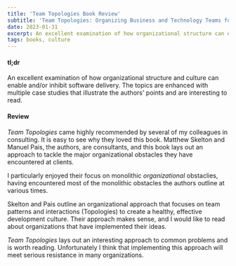 ```yaml
---
title: 'Team Topologies Book Review'
subtitle: 'Team Topologies: Organizing Business and Technology Teams for Fast Flow'
date: 2023-01-31
excerpt: An excellent examination of how organizational structure can enable or inhibit software teams
tags: books, culture
---
```


#### tl;dr
An excellent examination of how organizational structure and culture can enable and/or inhibit software delivery.  The topics are enhanced with multiple case studies that illustrate the authors' points and are interesting to read.

#### Review
*Team Topologies* came highly recommended by several of my colleagues in consulting.  It is easy to see why they loved this book.  Matthew Skelton and Manuel Pais, the authors, are consultants, and this book lays out an approach to tackle the major organizational obstacles they have encountered at clients.
 
I particularly enjoyed their focus on monolithic *organizational* obstaclies, having encountered most of the monolithic obstacles the authors outline at various times.

Skelton and Pais outline an organizational approach that focuses on team patterns and interactions (Topologies) to create a healthy, effective development culture.  Their approach makes sense, and I would like to read about organizations that have implemented their ideas.

*Team Topologies* lays out an interesting approach to common problems and is worth reading.  Unfortunately I think that implementing this approach will meet serious resistance in many organizations.
